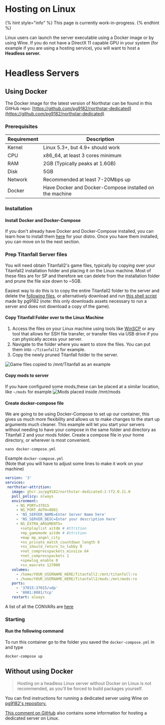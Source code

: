 # Hosting on Linux

{% hint style="info" %}
This page is currently work-in-progress.
{% endhint %}

Linux users can launch the server executable using a Docker image or by using Wine.
If you do not have a DirectX 11 capable GPU in your system (for example if you are using a hosting service), you will want to host a **Headless server.**

# <a name="Headless_Servers">Headless Servers</a>

## Using Docker

The Docker image for the latest version of Northstar can be found in this GitHub repo: [https://github.com/pg9182/northstar-dedicated](https://github.com/pg9182/northstar-dedicated)

### Prerequisites

| Requirement | Description                                             |
| ----------- | ------------------------------------------------------- |
| Kernel      | Linux 5.3+, but 4.9+ should work                        |
| CPU         | x86\_64, at least 3 cores minimum                       |
| RAM         | 2GB (Typically peaks at 1.6GB)                          |
| Disk        | 5GB                                                     |
| Network     | Recommended at least 7-20Mbps up                        |
| Docker      | Have Docker and Docker-Compose installed on the machine |

### Installation

#### Install Docker and Docker-Compose

If you don't already have Docker and Docker-Compose installed, you can learn how to install them [here](https://docs.docker.com/engine/install/) for your distro. Once you have them installed, you can move on to the next section.

### Prep Titanfall Server files

You will need obtain Titanfall2's game files, typically by copying over your Titanfall2 installation folder and placing it on the Linux machine. Most of these files are for SP and therefore we can delete from the installation folder and prune the file size down to \~5GB.

Easiest way to do this is to copy the entire Titanfall2 folder to the server and delete the [following files](https://github.com/pg9182/northstar-dedicated#reducing-the-size-), or alternatively download and run [this shell script](https://gist.github.com/pg9182/9a962adbfc27e93237cd14e4523c9da8) made by pg9182 (note: this only downloads assets necessary to run a server and does not download a copy of the game).

#### Copy Titanfall Folder over to the Linux Machine

1. Access the files on your Linux machine using tools like [WinSCP](https://winscp.net/eng/download.php) or any tool that allows for SSH file transfer, or transfer files via USB drive if you can physically access your server.
2. Navigate to the folder where you want to store the files. You can put them into `~/Titanfall2` for example.
3. Copy the newly pruned Titanfall folder to the server.

![Game files copied to `/mnt/Titanfall` as an example](https://i.postimg.cc/15HbbzFr/image.png)

#### Copy mods to server

If you have configured some mods,these can be placed at a similar location, like `~/mods` for example
![Mods placed inside /mnt/mods](https://i.postimg.cc/tRD5jnrJ/image.png)

#### Create docker-compose file

We are going to be using Docker-Compose to set up our container, this gives us much more flexibility and allows us to make changes to the start up arguments much cleaner. This example will let you start your servers without needing to have your compose in the same folder and directory as Titanfall 2 and your mods folder. Create a compose file in your home directory, or wherever is most convenient.

```
nano docker-compose.yml
```

Example `docker-compose.yml` \
(Note that you will have to adjust some lines to make it work on your machine)

```yaml
version: '3'
services:
 northstar-attrition: 
   image: ghcr.io/pg9182/northstar-dedicated:1-tf2.0.11.0 
   pull_policy: always 
   environment:
     - NS_PORT=37015
     - NS_PORT_AUTH=8081
     - 'NS_SERVER_NAME=Enter Server Name here'
     - 'NS_SERVER_DESC=Enter your description here'
     - NS_EXTRA_ARGUMENTS=
       +setplaylist aitdm # Attrition
       +mp_gamemode aitdm # Attrition
       +map mp_angel_city
       +ns_private_match_countdown_length 0
       +ns_should_return_to_lobby 0
       +net_compresspackets_minsize 64
       +net_compresspackets 1
       +spewlog_enable 0
       +sv_maxrate 127000
   volumes:
     - /home/YOUR_USERNAME_HERE/Titanfall2:/mnt/titanfall:ro
     - /home/YOUR_USERNAME_HERE/Titanfall2/mods:/mnt/mods:ro
   ports:
     - '37015:37015/udp'
     - '8081:8081/tcp'
   restart: always
```

A list of all the CONVARs are [here](../../hosting-a-server-with-northstar/dedicated-server#convars)

### Starting

#### Run the following command

To run this container go to the folder you saved the `docker-compose.yml` in and type

```
docker-compose up
```


## Without using Docker

> Hosting on a headless Linux server without Docker on Linux is not recommended, as you'll be forced to build packages yourself.

You can find instructions for running a dedicated server using Wine on [pg9182's repository.](https://github.com/pg9182/northstar-dedicated#running-with-wine)

[This comment on GitHub](https://github.com/R2Northstar/Northstar/issues/49#issuecomment-1001094694) also contains some information for hosting a dedicated server on Linux.
